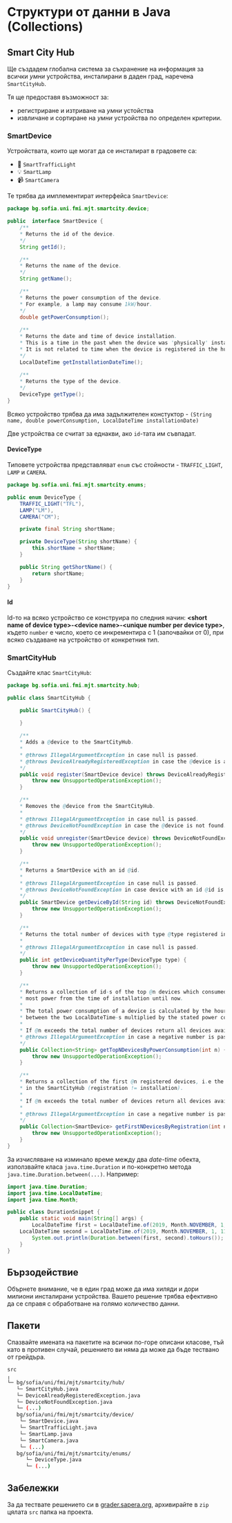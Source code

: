 # Структури от данни в Java (Collections)

## Smart City Hub

Ще създадем глобална система за съхранение на информация за всички *умни* устройства, инсталирани в даден град, наречена `SmartCityHub`.

Тя ще предоставя възможност за:
- регистриране и изтриване на *умни* устойства
- извличане и сортиране на *умни* устройства по определен критерии.

### SmartDevice
Устройствата, които ще могат да се инсталират в градовете са:
- :traffic_light: `SmartTrafficLight`
- :bulb: `SmartLamp`
- :video_camera: `SmartCamera`

Те трябва да имплементират интерфейса `SmartDevice`:

```java
package bg.sofia.uni.fmi.mjt.smartcity.device;

public  interface SmartDevice {
    /**
    * Returns the id of the device.
    */
    String getId();

    /**
    * Returns the name of the device.
    */
    String getName();

    /**
    * Returns the power consumption of the device.
    * For example, a lamp may consume 1kW/hour.
    */
    double getPowerConsumption();
    
    /**
    * Returns the date and time of device installation.
    * This is a time in the past when the device was 'physically' installed.
    * It is not related to time when the device is registered in the hub.
    */
    LocalDateTime getInstallationDateTime();
	
    /**
    * Returns the type of the device.
    */
    DeviceType getType();
}
```

Всяко устройство трябва да има задължителен констуктор - `(String name, double powerConsumption, LocalDateTime installationDate)`

Две устройства се считат за еднакви, ако `id`-тата им съвпадат.

#### DeviceType

Типовете устройства представляват `enum` със стойности -  `TRAFFIC_LIGHT`, `LAMP` и `CAMERA`.

``` java
package bg.sofia.uni.fmi.mjt.smartcity.enums;

public enum DeviceType {
    TRAFFIC_LIGHT("TFL"),
    LAMP("LM"),
    CAMERA("CM");

    private final String shortName;

    private DeviceType(String shortName) {
        this.shortName = shortName;
    }

    public String getShortName() {
        return shortName;
    }
}
```

#### Id
Id-то на всяко устройство се конструира по следния начин:
**\<short name of device type\>-\<device name\>-\<unique number per device type\>**, където `number` е число, което се инкрементира с 1 (започвайки от 0), при всяко създаване на устройство от конкретния тип.

### SmartCityHub

Създайте клас `SmartCityHub`:

``` java
package bg.sofia.uni.fmi.mjt.smartcity.hub;

public class SmartCityHub {

    public SmartCityHub() {

    }
    
    /**
    * Adds a @device to the SmartCityHub.
    *
    * @throws IllegalArgumentException in case null is passed.
    * @throws DeviceAlreadyRegisteredException in case the @device is already registered.
    */
    public void register(SmartDevice device) throws DeviceAlreadyRegisteredException {
        throw new UnsupportedOperationException();
    }

    /**
    * Removes the @device from the SmartCityHub.
    *
    * @throws IllegalArgumentException in case null is passed.
    * @throws DeviceNotFoundException in case the @device is not found.
    */
    public void unregister(SmartDevice device) throws DeviceNotFoundException {
        throw new UnsupportedOperationException();
    }

    /**
    * Returns a SmartDevice with an id @id.
    *
    * @throws IllegalArgumentException in case null is passed.
    * @throws DeviceNotFoundException in case device with an id @id is not found.
    */
    public SmartDevice getDeviceById(String id) throws DeviceNotFoundException {
        throw new UnsupportedOperationException();
    }

    /**
    * Returns the total number of devices with type @type registered in SmartCityHub.
    *
    * @throws IllegalArgumentException in case null is passed.
    */
    public int getDeviceQuantityPerType(DeviceType type) {
        throw new UnsupportedOperationException();
    }

    /**
    * Returns a collection of id-s of the top @n devices which consumed
    * most power from the time of installation until now.
    * 
    * The total power consumption of a device is calculated by the hours elapsed
    * between the two LocalDateTime-s multiplied by the stated power consumption of the device. 
    *
    * If @n exceeds the total number of devices return all devices available sorted by the given criteria.
    * @throws IllegalArgumentException in case a negative number is passed.
    */
    public Collection<String> getTopNDevicesByPowerConsumption(int n) {
        throw new UnsupportedOperationException();
    }

    /**
    * Returns a collection of the first @n registered devices, i.e the first @n that were added
    * in the SmartCityHub (registration != installation).
    * 
    * If @n exceeds the total number of devices return all devices available sorted by the given criteria.
    * 
    * @throws IllegalArgumentException in case a negative number is passed.
    */
    public Collection<SmartDevice> getFirstNDevicesByRegistration(int n) {
        throw new UnsupportedOperationException();
    }
}
```
За изчисляване на изминало време между двa *date-time* обекта, използвайте класа `java.time.Duration` и по-конкретно метода `java.time.Duration.between(...)`. Например:
``` java
import java.time.Duration;
import java.time.LocalDateTime;
import java.time.Month;

public class DurationSnippet {
    public static void main(String[] args) {
    	LocalDateTime first = LocalDateTime.of(2019, Month.NOVEMBER, 1, 9, 0); // 2019-11-01T09:00
	LocalDateTime second = LocalDateTime.of(2019, Month.NOVEMBER, 1, 11, 0); // 2019-11-01T11:00
        System.out.println(Duration.between(first, second).toHours()); // 2
    }
}
```

## Бързодействие
Обърнете внимание, че в един град може да има хиляди и дори милиони инсталирани устройства. Вашето решение трябва ефективно да се справя с обработване на голямо количество данни. 

## Пакети

Спазвайте имената на пакетите на всички по-горе описани класове, тъй като в противен случай, решението ви няма да може да бъде тествано от грейдъра.

```bash
src
╷
└─ bg/sofia/uni/fmi/mjt/smartcity/hub/
   └─ SmartCityHub.java
   └─ DeviceAlreadyRegisteredException.java
   └─ DeviceNotFoundException.java
   └─ (...)
   bg/sofia/uni/fmi/mjt/smartcity/device/
	└─ SmartDevice.java
	└─ SmartTrafficLight.java
	└─ SmartLamp.java
	└─ SmartCamera.java
	└─ (...)
   bg/sofia/uni/fmi/mjt/smartcity/enums/
      └─ DeviceType.java
      └─ (...)
```

## Забележки

За да тествате решението си в [grader.sapera.org](grader.sapera.org), архивирайте в `zip` цялата `src` папка на проекта.
